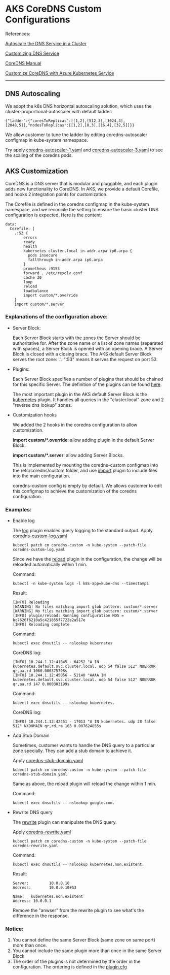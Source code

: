 # AKS CoreDNS Custom Configurations

References:

[Autoscale the DNS Service in a Cluster
](https://kubernetes.io/docs/tasks/administer-cluster/dns-horizontal-autoscaling/)

[Customizing DNS Service
](https://kubernetes.io/docs/tasks/administer-cluster/dns-custom-nameservers/#coredns)

[CoreDNS Manual](https://coredns.io/manual/toc/)

[Customize CoreDNS with Azure Kubernetes Service](https://docs.microsoft.com/en-us/azure/aks/coredns-custom)

---
## DNS Autoscaling
We adopt the k8s DNS horizontal autoscaling solution, which uses the cluster-proportional-autoscaler with default ladder:
```
{"ladder":{"coresToReplicas":[[1,2],[512,3],[1024,4],[2048,5]],"nodesToReplicas":[[1,2],[8,3],[16,4],[32,5]]}}
```

We allow customer to tune the ladder by editing coredns-autoscaler configmap in kube-system namespace.

Try apply [coredns-autoscaler-1.yaml](coredns-autoscaler-1.yaml) and [coredns-autoscaler-3.yaml](coredns-autoscaler-3.yaml) to see the scaling of the coredns pods.

## AKS Customization
CoreDNS is a DNS server that is modular and pluggable, and each plugin adds new functionality to CoreDNS. In AKS, we provide a default Corefile, and hooks 2 integration points for customization.

The Corefile is defined in the coredns configmap in the kube-system namespace, and we reconcile the setting to ensure the basic cluster DNS configuration is expected. Here is the content:
```
data:
  Corefile: |
    .:53 {
        errors
        ready
        health
        kubernetes cluster.local in-addr.arpa ip6.arpa {
          pods insecure
          fallthrough in-addr.arpa ip6.arpa
        }
        prometheus :9153
        forward . /etc/resolv.conf
        cache 30
        loop
        reload
        loadbalance
        import custom/*.override
    }
    import custom/*.server
```

### Explanations of the configuration above:
- Server Block:
  
  Each Server Block starts with the zones the Server should be authoritative for. After the zone name or a list of zone names (separated with spaces), a Server Block is opened with an opening brace. A Server Block is closed with a closing brace. The AKS default Server Block serves the root zone: '.'. ":53" means it serves the request on port 53.

- Plugins:

  Each Server Block specifies a number of plugins that should be chained for this specific Server. The definition of the plugins can be found [here](https://coredns.io/plugins/).

  The most important plugin in the AKS default Server Block is the [kubernetes](https://coredns.io/plugins/kubernetes/) plugin. It handles all queries in the "cluster.local" zone and 2 "reverse dns lookup" zones.

- Customization hooks

  We added the 2 hooks in the coredns configuration to allow customization.

  **import custom/*.override**: allow adding plugin in the default Server Block.

  **import custom/*.server**: allow adding Server Blocks.

  This is implemented by mounting the coredns-custom configmap into the /etc/coredns/custom folder, and use [import](https://coredns.io/plugins/import/) plugin to include files into the main configuration.

  coredns-custom config is empty by default. We allows customer to edit this configmap to achieve the customization of the coredns configuration.

### Examples:
- Enable log

    The [log](https://coredns.io/plugins/log/) plugin enables query logging to the standard output.
    Apply [coredns-custom-log.yaml](coredns-custom-log.yaml)

    ```
    kubectl patch cm coredns-custom -n kube-system --patch-file coredns-custom-log.yaml
    ```
    Since we have the [reload](https://coredns.io/plugins/reload/) plugin in the configuration, the change will be reloaded automatically within 1 min.

    Command:
    ```
    kubectl -n kube-system logs -l k8s-app=kube-dns --timestamps
    ```

    Result:
    ```
    [INFO] Reloading
    [WARNING] No files matching import glob pattern: custom/*.server
    [WARNING] No files matching import glob pattern: custom/*.server
    [INFO] plugin/reload: Running configuration MD5 = bc7626f6210a5c421855f7722e2a517e
    [INFO] Reloading complete
    ```

    Command:
    ```
    kubectl exec dnsutils -- nslookup kubernetes
    ```
    CoreDNS log:
    ```
    [INFO] 10.244.1.12:41045 - 64252 "A IN kubernetes.default.svc.cluster.local. udp 54 false 512" NOERROR qr,aa,rd 1060.000375798s
    [INFO] 10.244.1.12:45056 - 52140 "AAAA IN kubernetes.default.svc.cluster.local. udp 54 false 512" NOERROR qr,aa,rd 147 0.000303199s
    ```

    Command:
    ```
    kubectl exec dnsutils -- nslookup kubernetes.
    ```
    CoreDNS log:
    ```
    [INFO] 10.244.1.12:42451 - 17013 "A IN kubernetes. udp 28 false 512" NXDOMAIN qr,rd,ra 103 0.007624855s
    ```

- Add Stub Domain

    Sometimes, customer wants to handle the DNS query to a particular zone specially. They can add a stub domain to achieve it.

    Apply [coredns-stub-domain.yaml](coredns-stub-domain.yaml)

    ```
    kubectl patch cm coredns-custom -n kube-system --patch-file coredns-stub-domain.yaml
    ```

    Same as above, the reload plugin will reload the change within 1 min.

    Command:
    ```
    kubectl exec dnsutils -- nslookup google.com.
    ```

- Rewrite DNS query

    The [rewrite](https://coredns.io/plugins/rewrite/) plugin can manipulate the DNS query.

    Apply [coredns-rewrite.yaml](coredns-rewrite.yaml)

    ```
    kubectl patch cm coredns-custom -n kube-system --patch-file coredns-rewrite.yaml
    ```

    Command:
    ```
    kubectl exec dnsutils -- nslookup kubernetes.non.existent.
    ```
    Result:
    ```
    Server:         10.0.0.10
    Address:        10.0.0.10#53

    Name:   kubernetes.non.existent
    Address: 10.0.0.1
    ```

    Remove the "anwser" from the rewrite plugin to see what's the difference in the response.

### Notice:
1. You cannot define the same Server Block (same zone on same port) more than once.
2. You cannot include the same plugin more than once in the same Server Block
3. The order of the plugins is not determined by the order in the configuration. The ordering is defined in the [plugin.cfg](https://github.com/coredns/coredns/blob/master/plugin.cfg)
